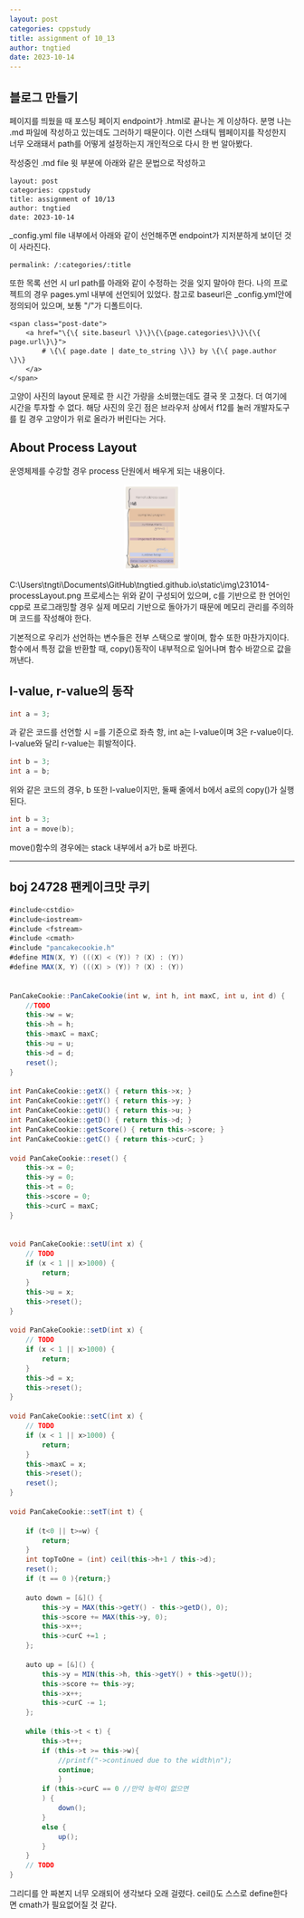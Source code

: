 ```yaml
---
layout: post
categories: cppstudy
title: assignment of 10_13
author: tngtied
date: 2023-10-14
---
```



## 블로그 만들기


페이지를 띄웠을 때 포스팅 페이지 endpoint가 .html로 끝나는 게 이상하다. 분명 나는 .md 파일에 작성하고 있는데도 그러하기 때문이다. 이런 스태틱 웹페이지를 작성한지 너무 오래돼서 path를 어떻게 설정하는지 개인적으로 다시 한 번 알아봤다. 

작성중인 .md file 윗 부분에 아래와 같은 문법으로 작성하고
```
layout: post
categories: cppstudy
title: assignment of 10/13
author: tngtied
date: 2023-10-14
```
_config.yml file 내부에서 아래와 같이 선언해주면 endpoint가 지저분하게 보이던 것이 사라진다.
```
permalink: /:categories/:title
```

또한 목록 선언 시 url path를 아래와 같이 수정하는 것을 잊지 말아야 한다. 나의 프로젝트의 경우 pages.yml 내부에 선언되어 있었다. 참고로 baseurl은 _config.yml안에 정의되어 있으며, 보통 "/"가 디폴트이다.
```
<span class="post-date">
    <a href="\{\{ site.baseurl \}\}\{\{page.categories\}\}\{\{ page.url\}\}">
        # \{\{ page.date | date_to_string \}\} by \{\{ page.author \}\}
    </a>
</span>
```

고양이 사진의 layout 문제로 한 시간 가량을 소비했는데도 결국 못 고쳤다. 더 여기에 시간을 투자할 수 없다. 
해당 사진의 웃긴 점은  브라우저 상에서 f12를 눌러 개발자도구를 킬 경우 고양이가 위로 올라가 버린다는 거다.

## About Process Layout

운영체제를 수강할 경우 process 단원에서 배우게 되는 내용이다.

<center><img src="/static/img/231014processLayout.png" alt="Process Layout" style="width:20%;"/></center>

C:\Users\tngti\Documents\GitHub\tngtied.github.io\static\img\231014-processLayout.png
프로세스는 위와 같이 구성되어 있으며, c를 기반으로 한 언어인 cpp로 프로그래밍할 경우 실제 메모리 기반으로 돌아가기 때문에 메모리 관리를 주의하며 코드를 작성해야 한다.

기본적으로 우리가 선언하는 변수들은 전부 스택으로 쌓이며, 함수 또한 마찬가지이다. 함수에서 특정 값을 반환할 때, copy()동작이 내부적으로 일어나며 함수 바깥으로 값을 꺼낸다.

## l-value, r-value의 동작

```c
int a = 3;
```
과 같은 코드를 선언할 시 =를 기준으로 좌측 항, int a는 l-value이며 3은 r-value이다. l-value와 달리 r-value는 휘발적이다. 

```c
int b = 3;
int a = b;
```
위와 같은 코드의 경우, b 또한 l-value이지만, 둘째 줄에서 b에서 a로의 copy()가 실행된다.

```c 
int b = 3;
int a = move(b);
```
move()함수의 경우에는 stack 내부에서 a가 b로 바뀐다. 

-----

## boj 24728 팬케이크맛 쿠키

```java
#include<cstdio>
#include<iostream>
#include <fstream>
#include <cmath>
#include "pancakecookie.h"
#define MIN(X, Y) (((X) < (Y)) ? (X) : (Y))
#define MAX(X, Y) (((X) > (Y)) ? (X) : (Y))


PanCakeCookie::PanCakeCookie(int w, int h, int maxC, int u, int d) {
	//TODO
	this->w = w;
	this->h = h;
	this->maxC = maxC;
	this->u = u;
	this->d = d;
	reset();
}

int PanCakeCookie::getX() { return this->x; }
int PanCakeCookie::getY() { return this->y; }
int PanCakeCookie::getU() { return this->u; }
int PanCakeCookie::getD() { return this->d; }
int PanCakeCookie::getScore() { return this->score; }
int PanCakeCookie::getC() { return this->curC; }

void PanCakeCookie::reset() {
	this->x = 0;
	this->y = 0;
	this->t = 0;
	this->score = 0;
	this->curC = maxC;
}


void PanCakeCookie::setU(int x) {
	// TODO 
	if (x < 1 || x>1000) {
		return;
	}
	this->u = x;
	this->reset();
}

void PanCakeCookie::setD(int x) {
	// TODO
	if (x < 1 || x>1000) {
		return;
	}
	this->d = x;
	this->reset();
}

void PanCakeCookie::setC(int x) {
	// TODO
	if (x < 1 || x>1000) {
		return;
	}
	this->maxC = x;
	this->reset();
	reset();
}

void PanCakeCookie::setT(int t) {

	if (t<0 || t>=w) {
		return;
	}
	int topToOne = (int) ceil(this->h+1 / this->d);
	reset();
	if (t == 0 ){return;}

	auto down = [&]() {
		this->y = MAX(this->getY() - this->getD(), 0);
		this->score += MAX(this->y, 0);
		this->x++;
		this->curC +=1 ;
	};

	auto up = [&]() {
		this->y = MIN(this->h, this->getY() + this->getU());
		this->score += this->y;
		this->x++;
		this->curC -= 1;
	};

	while (this->t < t) {
		this->t++;
		if (this->t >= this->w){
			//printf("->continued due to the width\n");
			continue;
			}
		if (this->curC == 0 //만약 능력이 없으면 
		) {
			down();
		}
		else {
			up();
		}
	}
	// TODO
}

```
그리디를 안 짜본지 너무 오래되어 생각보다 오래 걸렸다. 
ceil()도 스스로 define한다면 cmath가 필요없어질 것 같다.

